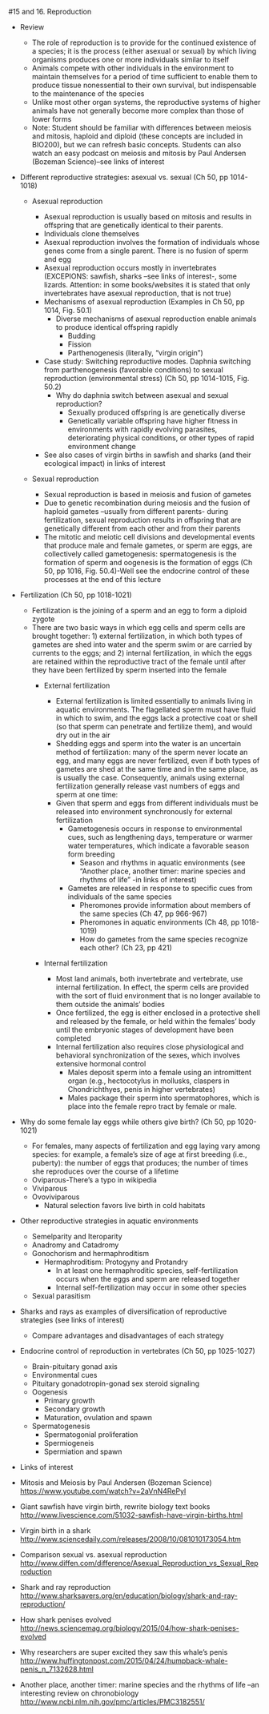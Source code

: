 #15 and 16. Reproduction
- Review
  - The role of reproduction is to provide for the continued existence of a species; it is the process (either asexual or sexual) by which living organisms produces one or more individuals similar to itself
  - Animals compete with other individuals in the environment to maintain themselves for a period of time sufficient to enable them to produce tissue nonessential to their own survival, but indispensable to the maintenance of the species 
  - Unlike most other organ systems, the reproductive systems of higher animals have not generally become more complex than those of lower forms
  - Note: Student should be familiar with differences between meiosis and mitosis, haploid and diploid (these concepts are included in BIO200), but we can refresh basic concepts. Students can also watch an easy podcast on meiosis and mitosis by Paul Andersen (Bozeman Science)–see links of interest

- Different reproductive strategies: asexual vs. sexual (Ch 50, pp 1014-1018)
  - Asexual reproduction
    - Asexual reproduction is usually based on mitosis and results in offspring that are genetically identical to their parents. 
    - Individuals clone themselves
    - Asexual reproduction involves the formation of individuals whose genes come from a single parent. There is no fusion of sperm and egg
    - Asexual reproduction occurs mostly in invertebrates (EXCEPIONS: sawfish, sharks –see links of interest-, some lizards. Attention: in some books/websites it is stated that only invertebrates have asexual reproduction, that is not true)
    - Mechanisms of asexual reproduction (Examples in Ch 50, pp 1014, Fig. 50.1)
      - Diverse mechanisms of asexual reproduction enable animals to produce identical offspring rapidly 
        - Budding
        - Fission
        - Parthenogenesis (literally, “virgin origin”)
    - Case study: Switching reproductive modes. Daphnia switching from parthenogenesis (favorable conditions) to sexual reproduction (environmental stress) (Ch 50, pp 1014-1015, Fig. 50.2)
      - Why do daphnia switch between asexual and sexual reproduction? 
		  - Sexually produced offspring is are genetically diverse
		  - Genetically variable offspring have higher fitness in environments with rapidly evolving parasites, deteriorating physical conditions, or other types of rapid environment change
    - See also cases of virgin births in sawfish and sharks (and their ecological impact) in links of interest

  - Sexual reproduction
    - Sexual reproduction is based in meiosis and fusion of gametes
    - Due to genetic recombination during meiosis and the fusion of haploid gametes –usually from different parents- during fertilization, sexual reproduction results in offspring that are genetically different from each other and from their parents
    - The mitotic and meiotic cell divisions and developmental events that produce male and female gametes, or sperm are eggs, are collectively called gametogenesis: spermatogenesis is the formation of sperm and oogenesis is the formation of eggs (Ch 50, pp 1016, Fig. 50.4)-Well see the endocrine control of these processes at the end of this lecture

- Fertilization (Ch 50, pp 1018-1021)
  - Fertilization is the joining of a sperm and an egg to form a diploid zygote
  - There are two basic ways in which egg cells and sperm cells are brought together: 1) external fertilization, in which both types of gametes are shed into water and the sperm swim or are carried by currents to the eggs; and 2) internal fertilization, in which the eggs are retained within the reproductive tract of the female until after they have been fertilized by sperm inserted into the female
    - External fertilization
      - External fertilization is limited essentially to animals living in aquatic environments. The flagellated sperm must have fluid in which to swim, and the eggs lack a protective coat or shell (so that sperm can penetrate and fertilize them), and would dry out in the air
      - Shedding eggs and sperm into the water is an uncertain method of fertilization: many of the sperm never locate an egg, and many eggs are never fertilized, even if both types of gametes are shed at the same time and in the same place, as is usually the case. Consequently, animals using external fertilization generally release vast numbers of eggs and sperm at one time:
      - Given that sperm and eggs from different individuals must be released into environment synchronously for external fertilization
        - Gametogenesis occurs in response to environmental cues, such as lengthening days, temperature or warmer water temperatures, which indicate a favorable season form breeding
          - Season and rhythms in aquatic environments (see “Another place, another timer: marine species and rhythms of life” -in links of interest)
        - Gametes are released in response to specific cues from individuals of the same species
          - Pheromones provide information about members of the same species (Ch 47, pp 966-967)
          - Pheromones in aquatic environments (Ch 48, pp 1018-1019)
          - How do gametes from the same species recognize each other? (Ch 23, pp 421)

    - Internal fertilization
      - Most land animals, both invertebrate and vertebrate, use internal fertilization. In effect, the sperm cells are provided with the sort of fluid environment that is no longer available to them outside the animals’ bodies
      - Once fertilized, the egg is either enclosed in a protective shell and released by the female, or held within the females’ body until the embryonic stages of development have been completed
      - Internal fertilization also requires close physiological and behavioral synchronization of the sexes, which involves extensive hormonal control
        - Males deposit sperm into a female using an intromittent organ (e.g., hectocotylus in mollusks, claspers in Chondrichthyes, penis in higher vertebrates)
        - Males package their sperm into spermatophores, which is place into the female repro tract by female or male. 
- Why do some female lay eggs while others give birth? (Ch 50, pp 1020-1021)
    - For females, many aspects of fertilization and egg laying vary among species: for example, a female’s size of age at first breeding (i.e., puberty): the number of eggs that produces; the number of times she reproduces over the course of a lifetime
    - Oviparous-There’s a typo in wikipedia
    - Viviparous
    - Ovoviviparous
      - Natural selection favors live birth in cold habitats

- Other reproductive strategies in aquatic environments
    - Semelparity and Iteroparity
    - Anadromy and Catadromy
    - Gonochorism and hermaphroditism
      - Hermaphroditism: Protogyny and Protandry
        - In at least one hermaphroditic species, self-fertilization occurs when the eggs and sperm are released together
        - Internal self-fertilization may occur in some other species
    - Sexual parasitism
- Sharks and rays as examples of diversification of reproductive strategies (see links of interest)
  - Compare advantages and disadvantages of each strategy

- Endocrine control of reproduction in vertebrates (Ch 50, pp 1025-1027)
  - Brain-pituitary gonad axis
  - Environmental cues
  - Pituitary gonadotropin-gonad sex steroid signaling
  - Oogenesis
    - Primary growth
    - Secondary growth
    - Maturation, ovulation and spawn
  - Spermatogenesis
    - Spermatogonial proliferation
    - Spermiogeneis
    - Spermiation and spawn
	
- Links of interest
- Mitosis and Meiosis by Paul Andersen (Bozeman Science)
https://www.youtube.com/watch?v=2aVnN4RePyI
- Giant sawfish have virgin birth, rewrite biology text books
http://www.livescience.com/51032-sawfish-have-virgin-births.html
- Virgin birth in a shark
http://www.sciencedaily.com/releases/2008/10/081010173054.htm
- Comparison sexual vs. asexual reproduction
http://www.diffen.com/difference/Asexual_Reproduction_vs_Sexual_Reproduction
- Shark and ray reproduction
http://www.sharksavers.org/en/education/biology/shark-and-ray-reproduction/
- How shark penises evolved
http://news.sciencemag.org/biology/2015/04/how-shark-penises-evolved
- Why researchers are super excited they saw this whale’s penis
http://www.huffingtonpost.com/2015/04/24/humpback-whale-penis_n_7132628.html
- Another place, another timer: marine species and the rhythms of life –an interesting review on chronobiology
http://www.ncbi.nlm.nih.gov/pmc/articles/PMC3182551/


